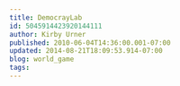 ```yaml
---
title: DemocrayLab
id: 5045914423920144111
author: Kirby Urner
published: 2010-06-04T14:36:00.001-07:00
updated: 2014-08-21T18:09:53.914-07:00
blog: world_game
tags: 
---
```


